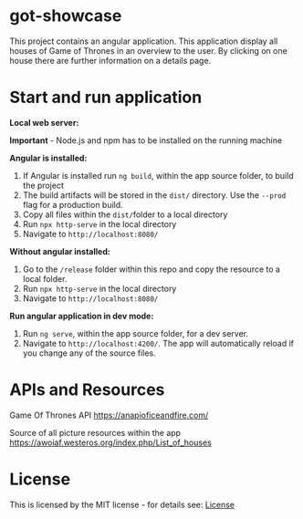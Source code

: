 # got-showcase

This project contains an angular application. This application display all houses of Game of Thrones in an overview 
to the user. By clicking on one house there are further information on a details page.

# Start and run application

**Local web server:**

**Important** - Node.js and npm has to be installed on the running machine

**Angular is installed:** 

1. If Angular is installed run `ng build`, within the app source folder, to build the project
3. The build artifacts will be stored in the `dist/` directory. Use the `--prod` flag for a production build.
4. Copy all files within the `dist/`folder to a local directory
6. Run `npx http-serve` in the local directory
7. Navigate to `http://localhost:8080/`

**Without angular installed:**

1. Go to the `/release` folder within this repo and copy the resource to a local folder.
2. Run `npx http-serve` in the local directory
3. Navigate to `http://localhost:8080/`

**Run angular application in dev mode:**

1. Run `ng serve`, within the app source folder, for a dev server. 
2. Navigate to `http://localhost:4200/`. The app will automatically reload if you change any of the source files.

# APIs and Resources

Game Of Thrones API
https://anapioficeandfire.com/

Source of all picture resources within the app
https://awoiaf.westeros.org/index.php/List_of_houses

# License 
This is licensed by the MIT license - for details see: [License](https://opensource.org/licenses/MIT)




